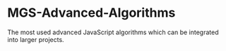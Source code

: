 # MGS-Advanced-Algorithms
The most used advanced JavaScript algorithms which can be integrated into larger projects.
